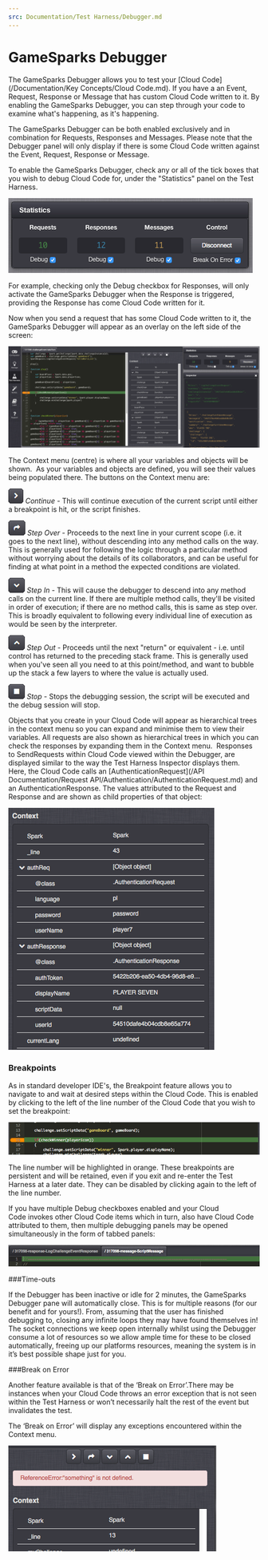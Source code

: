 ```yaml
---
src: Documentation/Test Harness/Debugger.md
---
```


# GameSparks Debugger

The GameSparks Debugger allows you to test your [Cloud Code](/Documentation/Key Concepts/Cloud Code.md). If you have a an Event, Request, Response or Message that has custom Cloud Code written to it. By enabling the GameSparks Debugger, you can step through your code to examine what's happening, as it's happening.

The GameSparks Debugger can be both enabled exclusively and in combination for Requests, Responses and Messages. Please note that the Debugger panel will only display if there is some Cloud Code written against the Event, Request, Response or Message.

To enable the GameSparks Debugger, check any or all of the tick boxes that you wish to debug Cloud Code for, under the "Statistics" panel on the Test Harness.

![](img/GSDebugger/1.png)

For example, checking only the Debug checkbox for Responses, will only activate the GameSparks Debugger when the Response is triggered, providing the Response has come Cloud Code written for it.

Now when you send a request that has some Cloud Code written to it, the GameSparks Debugger will appear as an overlay on the left side of the screen:

![](img/GSDebugger/2.png)

The Context menu (centre) is where all your variables and objects will be shown.  As your variables and objects are defined, you will see their values being populated there. The buttons on the Context menu are:

![](img/GSDebugger/3.png) *Continue* - This will continue execution of the current script until either a breakpoint is hit, or the script finishes.

![](img/GSDebugger/4.png) *Step Over* \- Proceeds to the next line in your current scope (i.e. it goes to the next line), without descending into any method calls on the way. This is generally used for following the logic through a particular method without worrying about the details of its collaborators, and can be useful for finding at what point in a method the expected conditions are violated.

![](img/GSDebugger/5.png) *Step In* - This will cause the debugger to descend into any method calls on the current line. If there are multiple method calls, they'll be visited in order of execution; if there are no method calls, this is same as step over. This is broadly equivalent to following every individual line of execution as would be seen by the interpreter.

![](img/GSDebugger/6.png) *Step Out* - Proceeds until the next "return" or equivalent - i.e. until control has returned to the preceding stack frame. This is generally used when you've seen all you need to at this point/method, and want to bubble up the stack a few layers to where the value is actually used.

![](img/GSDebugger/7.png) *Stop* - Stops the debugging session, the script will be executed and the debug session will stop.

Objects that you create in your Cloud Code will appear as hierarchical trees in the context menu so you can expand and minimise them to view their variables. All requests are also shown as hierarchical trees in which you can check the responses by expanding them in the Context menu.  Responses to SendRequests within Cloud Code viewed within the Debugger, are displayed similar to the way the Test Harness Inspector displays them. Here, the Cloud Code calls an [AuthenticationRequest](/API Documentation/Request API/Authentication/AuthenticationRequest.md) and an AuthenticationResponse. The values attributed to the Request and Response and are shown as child properties of that object:

![](img/GSDebugger/8.png)

### Breakpoints

As in standard developer IDE's, the Breakpoint feature allows you to navigate to and wait at desired steps within the Cloud Code. This is enabled by clicking to the left of the line number of the Cloud Code that you wish to set the breakpoint:

![](img/GSDebugger/9.png)

The line number will be highlighted in orange. These breakpoints are persistent and will be retained, even if you exit and re-enter the Test Harness at a later date. They can be disabled by clicking again to the left of the line number.

If you have multiple Debug checkboxes enabled and your Cloud Code invokes other Cloud Code items which in turn, also have Cloud Code attributed to them, then multiple debugging panels may be opened simultaneously in the form of tabbed panels:

![](img/GSDebugger/10.png)

###Time-outs

If the Debugger has been inactive or idle for 2 minutes, the GameSparks Debugger pane will automatically close. This is for multiple reasons (for our benefit and for yours!). From, assuming that the user has finished debugging to, closing any infinite loops they may have found themselves in! The socket connections we keep open internally whilst using the Debugger consume a lot of resources so we allow ample time for these to be closed automatically, freeing up our platforms resources, meaning the system is in it’s best possible shape just for you.

###Break on Error

Another feature available is that of the ‘Break on Error’.There may be instances when your Cloud Code throws an error exception that is not seen within the Test Harness or won’t necessarily halt the rest of the event but invalidates the test.

The ‘Break on Error’ will display any exceptions encountered within the Context menu.

![](img/GSDebugger/11.png)

